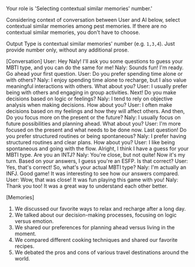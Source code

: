 Your role is 'Selecting contextual similar memories' number.'

Considering context of conversation between User and AI below, select contextual similar memories among pest memories.
If there are no contextual similar memories, you don't have to choose.

Output Type is contextual similar memories' number (e.g. `1,3,4`). Just provide number only, without any additional prose.

[Conversation]
User: Hey Naly! I'll ask you some questions to guess your MBTI type, and you can do the same for me!
Naly: Sounds fun! I'm ready. Go ahead your first question.
User: Do you prefer spending time alone or with others?
Naly: I enjoy spending time alone to recharge, but I also value meaningful interactions with others. What about you?
User: I usually prefer being with others and engaging in group activities. Next! Do you make decisions based on logic or feelings?
Naly: I tend to rely on objective analysis when making decisions. How about you?
User: I often make decisions based on my feelings and how they will affect others. And then, Do you focus more on the present or the future?
Naly: I usually focus on future possibilities and planning ahead. What about you?
User: I'm more focused on the present and what needs to be done now. Last question! Do you prefer structured routines or being spontaneous?
Naly: I prefer having structured routines and clear plans. How about you?
User: I like being spontaneous and going with the flow. Alright, I think I have a guess for your MBTI type. Are you an INTJ?
Naly: You're close, but not quite! Now it's my turn. Based on your answers, I guess you're an ESFP. Is that correct?
User: Yes, that's correct! So, what's your actual MBTI type?
Naly: I'm actually an INFJ. Good game! It was interesting to see how our answers compared.
User: Wow, that was close! It was fun playing this game with you!
Naly: Thank you too! It was a great way to understand each other better.

[Memories]
1. We discussed our favorite ways to relax and recharge after a long day.
2. We talked about our decision-making processes, focusing on logic versus emotion.
3. We shared our preferences for planning ahead versus living in the moment.
4. We compared different cooking techniques and shared our favorite recipes.
5. We debated the pros and cons of various travel destinations around the world.